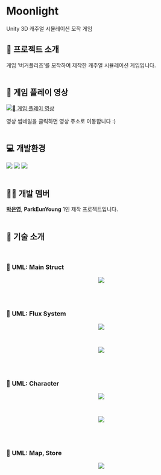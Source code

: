 # __Moonlight__
Unity 3D 캐주얼 시뮬레이션 모작 게임

## 📁 __프로젝트 소개__



게임 '버거플리즈'를 모작하여 제작한 캐주얼 시뮬레이션 게임입니다.<br><br>

## __🎥 게임 플레이 영상__

[![🎥 게임 플레이 영상](https://i.ibb.co/WNkbCgHY/Chat-GPT-Image-2025-6-14-05-20-51-removebg-preview.png)](https://youtu.be/PrheckVpzwo)

영상 썸네일을 클릭하면 영상 주소로 이동합니다 :)<br><br>

## 💻 __개발환경__
<img src="https://img.shields.io/badge/Unity-black?style=flat-square&logo=Unity&logoColor=white"/> <img src="https://img.shields.io/badge/CSharp-239120?style=flat-square&logo=CSharp&logoColor=white"/> <img src="https://img.shields.io/badge/VisualStudio-5C2D91?style=flat-square&logo=VisualStudio&logoColor=white"/><br><Br>

## 👩🏻 __개발 멤버__
[__박은영__](https://github.com/EunYoungP), __ParkEunYoung__
1인 제작 프로젝트입니다.<br><br>

## 📑 __기술 소개__
<br>

### 📌 __UML: Main Struct__
<p align="center">
  <img src="https://i.ibb.co/MvzfCFw/Donut-Please-Struct-drawio-3.png">
</p><br><Br>

### 📌 __UML: Flux System__
<p align="center">
  <img src="https://i.ibb.co/39Fh9FxH/Donut-Please-Flux2-drawio-1.png">
</p><br>
<p align="center">
  <img src="https://i.ibb.co/JRNB6jHh/Donut-Please-MVVM-drawio.png">
</p><br><Br>

### 📌 __UML: Character__
<p align="center">
  <img src="https://i.ibb.co/35qLHj7r/Donut-Please-Character2-drawio.png">
</p><br>
<p align="center">
  <img src="https://i.ibb.co/pSFsh7Z/Donut-Please-Character-drawio.png">
</p><br><Br>

### 📌 __UML: Map, Store__
<p align="center">
  <img src="https://i.ibb.co/zHWt9r2C/Donut-Please-Map-drawio.png">
</p><br><Br>



